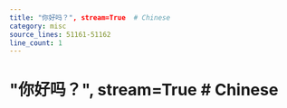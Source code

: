 ```yaml
---
title: "你好吗？", stream=True  # Chinese
category: misc
source_lines: 51161-51162
line_count: 1
---
```


#     "你好吗？", stream=True  # Chinese
